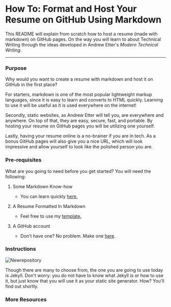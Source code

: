 # How To: Format and Host Your Resume on GitHub Using Markdown

This README will explain from scratch how to host a resume (made with markdown) on GitHub pages. On the way you will learn to about Technical Writing through the ideas developed in Andrew Etter's *Modern Technical Writing*. 
________________


### Purpose

Why would you want to create a resume with markdown and host it on GitHub in the first place? 

For starters, markdown is one of the most popular lightweight markup languages, since it is easy to learn and converts to HTML quickly. Learning to use it will be useful as it is used everywhere on the internet!             

Secondly, static websites, as Andrew Etter will tell you, are everywhere and anywhere. On top of that, they are easy, secure, fast, and portable. By hosting your resume on GitHub pages you will be utilizing one yourself.

Lastly, having your resume online is a no-brainer if you are in tech. As a bonus GitHub pages will also give you a nice URL, which will look impressive and allow yourself to look like the polished person you are.

### Pre-requisites
What are you going to need before you get started? You will need the following: 

1. Some Markdown Know-how
    * You can learn quickly [here.](#more-Resources) 
    
2. A Resume Formatted In Markdown
    * Feel free to use my [template.](https://github.com/Ari-Glikman/Ari-Glikman-Resume/edit/gh-pages/index.md)

3. A GitHub account
    * Don't have one? No problem. Make one [here](https://github.com/).
    
    
### Instructions


![Newrepository](https://user-images.githubusercontent.com/73805987/97831667-5912ab80-1c96-11eb-9281-6dd94da0854d.jpg)


Though there are many to choose from, the one you are going to use today is Jekyll. Don't worry: you do not have to know what Jekyll is or how to use it, but just know that you will use it as your static site generator. How? You'll find out shortly.

### More Resources



